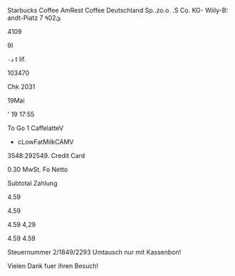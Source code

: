 Starbucks Coffee
AmRest Coffee Deutschland
Sp..zo.o. .S  Cọ.  KG-
Wiily-B؛andt-Piatz  7
٩02ئ

4109

ا9

د٠
t
lif.

103470

Chk  2031

19Mai

' 19  17:55

To  Go
1  CaffelatteV

+  cLowFatMilkCAMV

3548:292549.
Credit  Card

0.30  MwSt.  Fo
Netto

Subtotal
Zahlung

4.59

4.59

4.59
4,29

4.59
4.59

Steuernummer  2/1849/2293
Umtausch  nur  mit  Kassenbon!

Vielen  Dank  fuer  ihren  Besuch!

